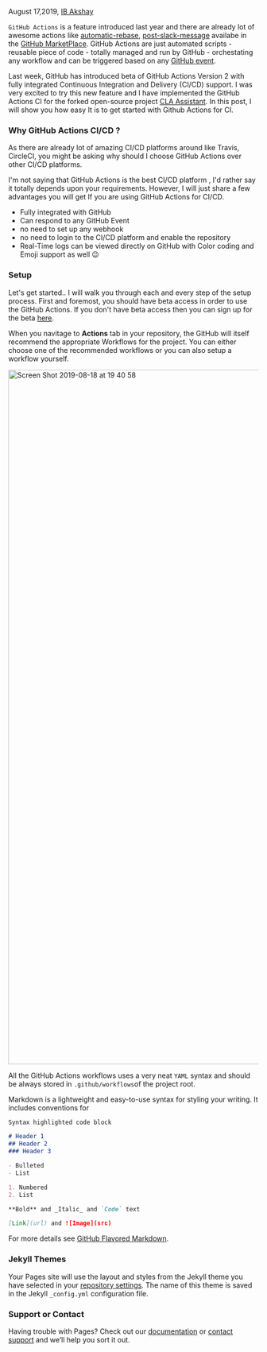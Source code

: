 August 17,2019, [IB Akshay](https://github.com/ibakshay) 

`GitHub Actions` is a feature introduced last year and there are already lot of  awesome actions like [automatic-rebase](https://github.com/marketplace/actions/automatic-rebase), [post-slack-message](https://github.com/marketplace/actions/post-slack-message) availabe in the [GitHub MarketPlace](https://github.com/marketplace?type=actions). GitHub  Actions are just automated scripts - reusable piece of code -  totally managed and run by GitHub -  orchestating any workflow  and  can be triggered  based on any [GitHub event](https://developer.github.com/actions/managing-workflows/workflow-configuration-options/#events-supported-in-workflow-files).

Last week, GitHub has introduced beta of GitHub Actions Version 2 with fully integrated Continuous Integration and Delivery (CI/CD) support. I was very excited to try this new feature and I have implemented the GitHub Actions CI for the forked open-source project [CLA Assistant](https://github.com/ibakshay/cla-assistant).  In this post, I will show you how easy It is to get started with Github Actions for CI.

### Why GitHub Actions CI/CD ?

As there are already lot of amazing CI/CD platforms around like Travis, CircleCI, you might be asking why should I choose GitHub Actions over other CI/CD platforms. 

I'm not saying that GitHub Actions is the best CI/CD platform , I'd rather say it totally depends upon your requirements. However, I will just share a few advantages you will get If you are using GitHub Actions for CI/CD.

- Fully integrated with GitHub 
- Can respond to any GitHub Event
- no need to set up any webhook
- no need to login to the CI/CD platform and enable the repository 
- Real-Time logs can be viewed directly on GitHub with Color coding and Emoji support as well 😉

### Setup

Let's get started.. I will walk you through each and every step of the setup process. 
First and foremost, you should have beta access in order to use the GitHub Actions.  If you don't have beta access then you can sign up for the beta [here](https://github.com/features/actions). 

When you navitage to **Actions** tab in your repository, the GitHub will itself recommend the appropriate  Workflows for the project. You can either choose one of the recommended workflows or you can also setup a workflow yourself. 

<img width="1398" alt="Screen Shot 2019-08-18 at 19 40 58" src="https://user-images.githubusercontent.com/33329946/63228334-7d00e300-c1f1-11e9-9f70-db26e7c99675.png">

All the GitHub Actions workflows uses a very neat `YAML` syntax and  should be always stored  in `.github/workflows`of the project root.




Markdown is a lightweight and easy-to-use syntax for styling your writing. It includes conventions for

```markdown
Syntax highlighted code block

# Header 1
## Header 2
### Header 3

- Bulleted
- List

1. Numbered
2. List

**Bold** and _Italic_ and `Code` text

[Link](url) and ![Image](src)
```

For more details see [GitHub Flavored Markdown](https://guides.github.com/features/mastering-markdown/).

### Jekyll Themes

Your Pages site will use the layout and styles from the Jekyll theme you have selected in your [repository settings](https://github.com/ibakshay/github-actions-ci/settings). The name of this theme is saved in the Jekyll `_config.yml` configuration file.

### Support or Contact

Having trouble with Pages? Check out our [documentation](https://help.github.com/categories/github-pages-basics/) or [contact support](https://github.com/contact) and we’ll help you sort it out.
